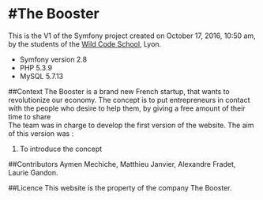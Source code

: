 #The Booster
============

This is the V1 of the Symfony project created on October 17, 2016, 10:50 am, by the students of the [Wild Code School](http://www.wildcodeschool.fr/), Lyon.
 
* Symfony version 2.8
* PHP 5.3.9 
* MySQL 5.7.13


##Context
The Booster is a brand new French startup, that wants to revolutionize our economy. The concept is to put entrepreneurs in contact with the people who desire to help them, by giving a free amount of their time to share  
The team was in charge to develop the first version of the website. The aim of this version was :
1. To introduce the concept 




##Contributors
Aymen Mechiche, Matthieu Janvier, Alexandre Fradet, Laurie Gandon.


##Licence
This website is the property of the company The Booster. 






